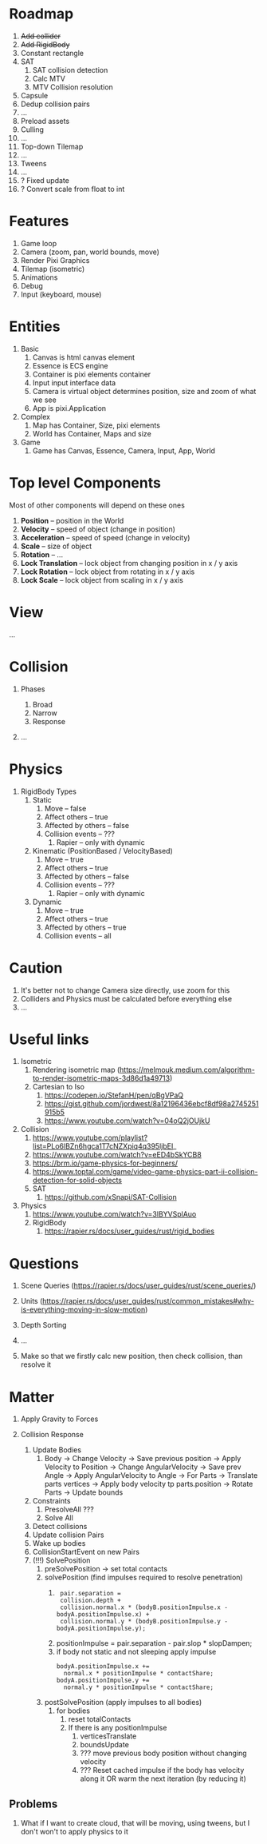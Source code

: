 # Roadmap

1. ~~Add collider~~
1. ~~Add RigidBody~~
1. Constant rectangle
1. SAT
    1. SAT collision detection
    1. Calc MTV
    1. MTV Collision resolution
1. Capsule
1. Dedup collision pairs
1. ...
1. Preload assets
1. Culling
1. ...
1. Top-down Tilemap
1. ...
1. Tweens
1. ...
1. ? Fixed update
1. ? Convert scale from float to int

# Features

1. Game loop
1. Camera (zoom, pan, world bounds, move)
1. Render Pixi Graphics
1. Tilemap (isometric)
1. Animations
1. Debug
1. Input (keyboard, mouse)

# Entities

1. Basic
    1. Canvas is html canvas element
    1. Essence is ECS engine
    1. Container is pixi elements container
    1. Input input interface data
    1. Camera is virtual object determines position, size and zoom of what we see
    1. App is pixi.Application
1. Complex
    1. Map has Container, Size, pixi elements
    1. World has Container, Maps and size
1. Game
    1. Game has Canvas, Essence, Camera, Input, App, World

# Top level Components

Most of other components will depend on these ones

1. **Position** – position in the World
1. **Velocity** – speed of object (change in position)
1. **Acceleration** – speed of speed (change in velocity)
1. **Scale** – size of object
1. **Rotation** – ...
1. **Lock Translation** – lock object from changing position in x / y axis
1. **Lock Rotation** – lock object from rotating in x / y axis
1. **Lock Scale** – lock object from scaling in x / y axis

# View

...

# Collision

1. Phases
    1. Broad
    1. Narrow
    1. Response

1. ...

# Physics

1. RigidBody Types
    1. Static
        1. Move – false
        1. Affect others – true
        1. Affected by others – false
        1. Collision events – ???
            1. Rapier – only with dynamic
    1. Kinematic (PositionBased / VelocityBased)
        1. Move – true
        1. Affect others – true
        1. Affected by others – false
        1. Collision events – ???
            1. Rapier – only with dynamic
    1. Dynamic
        1. Move – true
        1. Affect others – true
        1. Affected by others – true
        1. Collision events – all

# Caution

1. It's better not to change Camera size directly, use zoom for this
1. Colliders and Physics must be calculated before everything else
1. ...


# Useful links

1. Isometric
    1. Rendering isometric map (https://melmouk.medium.com/algorithm-to-render-isometric-maps-3d86d1a49713)
    1. Cartesian to Iso
        1. https://codepen.io/StefanH/pen/qBgVPaQ
        1. https://gist.github.com/jordwest/8a12196436ebcf8df98a2745251915b5
        1. https://www.youtube.com/watch?v=04oQ2jOUjkU
1. Collision
    1. https://www.youtube.com/playlist?list=PLo6lBZn6hgca1T7cNZXpiq4q395ljbEI_
    1. https://www.youtube.com/watch?v=eED4bSkYCB8
    1. https://brm.io/game-physics-for-beginners/
    1. https://www.toptal.com/game/video-game-physics-part-ii-collision-detection-for-solid-objects
    1. SAT
        1. https://github.com/xSnapi/SAT-Collision
1. Physics
    1. https://www.youtube.com/watch?v=3lBYVSplAuo
    1. RigidBody
        1. https://rapier.rs/docs/user_guides/rust/rigid_bodies


# Questions

1. Scene Queries (https://rapier.rs/docs/user_guides/rust/scene_queries/)
1. Units (https://rapier.rs/docs/user_guides/rust/common_mistakes#why-is-everything-moving-in-slow-motion)
1. Depth Sorting
1. ...


1. Make so that we firstly calc new position, then check collision, than resolve it


# Matter

1. Apply Gravity to Forces

1. Collision Response
    1. Update Bodies
        1. Body ->
                Change Velocity -> Save previous position -> Apply Velocity to Position
                -> Change AngularVelocity -> Save prev Angle -> Apply AngularVelocity to Angle
            -> For Parts
                -> Translate parts vertices -> Apply body velocity tp parts.position
                -> Rotate Parts
                -> Update bounds
    1. Constraints
        1. PresolveAll ???
        1. Solve All
    1. Detect collisions
    1. Update collision Pairs
    1. Wake up bodies
    1. CollisionStartEvent on new Pairs
    1. (!!!) SolvePosition
        1. preSolvePosition -> set total contacts
        1. solvePosition (find impulses required to resolve penetration)
            1. ```
                pair.separation =
                collision.depth +
                collision.normal.x * (bodyB.positionImpulse.x - bodyA.positionImpulse.x) +
                collision.normal.y * (bodyB.positionImpulse.y - bodyA.positionImpulse.y);
                ```
            1. positionImpulse = pair.separation - pair.slop * slopDampen;
            1. if body not static and not sleeping apply impulse
                ```
                bodyA.positionImpulse.x +=
                  normal.x * positionImpulse * contactShare;
                bodyA.positionImpulse.y +=
                  normal.y * positionImpulse * contactShare;
                ```
        1. postSolvePosition (apply impulses to all bodies)
            1. for bodies
                1. reset totalContacts
                1. If there is any positionImpulse
                    1. verticesTranslate
                    1. boundsUpdate
                    1. ??? move previous body position without changing velocity
                    1. ??? Reset cached impulse if the body has velocity along it OR
                    warm the next iteration (by reducing it)

## Problems

1. What if I want to create cloud, that will be moving, using tweens, but I don't won't to 
    apply physics to it